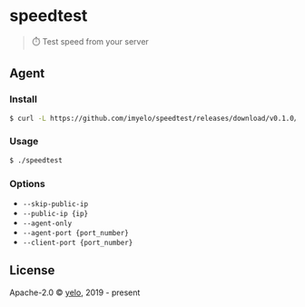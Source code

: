 # speedtest
> ⏱️ Test speed from your server

## Agent
### Install
```bash
$ curl -L https://github.com/imyelo/speedtest/releases/download/v0.1.0/speedtest-agent-linux > speedtest
```

### Usage
```bash
$ ./speedtest
```

### Options
- `--skip-public-ip`
- `--public-ip {ip}`
- `--agent-only`
- `--agent-port {port_number}`
- `--client-port {port_number}`

## License
Apache-2.0 &copy; [yelo](https://github.com/imyelo), 2019 - present
